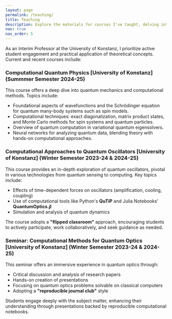 ```yaml
---
layout: page
permalink: /teaching/
title: Teaching
description: Explore the materials for courses I've taught, delving into the realms of Quantum Oscillators and Quantum Optics through computational approaches.
nav: true
nav_order: 5
---
```


As an Interim Professor at the University of Konstanz, I prioritize active student engagement and practical application of theoretical concepts. Current and recent courses include:


### Computational Quantum Physics [University of Konstanz] (Summmer Semester 2024-25)
This course offers a deep dive into quantum mechanics and computational methods. Topics include:
- Foundational aspects of wavefunctions and the Schrödinger equation for quantum many-body systems such as spin models. 
- Computational techniques: exact diagonalization, matrix product states, and Monte Carlo methods for spin systems and quantum particles. 
- Overview of quantum computation in variational quantum eigensolvers.
- Neural networks for analyzing quantum data, blending theory with hands-on computational approaches.


### Computational Approaches to Quantum Oscillators [University of Konstanz] (Winter Semester 2023-24 & 2024-25)
This course provides an in-depth exploration of quantum oscillators, pivotal in various technologies from quantum sensing to computing. Key topics include:
- Effects of time-dependent forces on oscillators (amplification, cooling, coupling)
- Use of computational tools like Python's **QuTiP** and Julia Notebooks' **QuantumOptics.jl**
- Simulation and analysis of quantum dynamics

The course adopts a **"flipped classroom"** approach, encouraging students to actively participate, work collaboratively, and seek guidance as needed.

### Seminar: Computational Methods for Quantum Optics [University of Konstanz] (Winter Semester 2023-24 & 2024-25)
This seminar offers an immersive experience in quantum optics through:
- Critical discussion and analysis of research papers
- Hands-on creation of presentations
- Focusing on quantum optics problems solvable on classical computers
- Adopting a **"reproducible journal club"** style

Students engage deeply with the subject matter, enhancing their understanding through presentations backed by reproducible computational notebooks.
